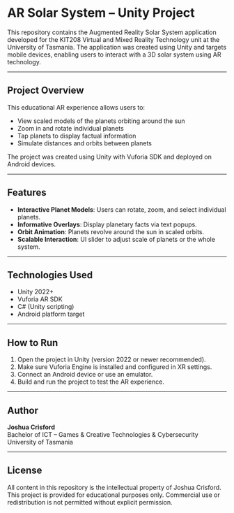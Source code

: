 # AR Solar System – Unity Project

This repository contains the Augmented Reality Solar System application developed for the KIT208 Virtual and Mixed Reality Technology unit at the University of Tasmania. The application was created using Unity and targets mobile devices, enabling users to interact with a 3D solar system using AR technology.

---

## Project Overview

This educational AR experience allows users to:
- View scaled models of the planets orbiting around the sun
- Zoom in and rotate individual planets
- Tap planets to display factual information
- Simulate distances and orbits between planets

The project was created using Unity with Vuforia SDK and deployed on Android devices.

---

## Features

- **Interactive Planet Models**: Users can rotate, zoom, and select individual planets.
- **Informative Overlays**: Display planetary facts via text popups.
- **Orbit Animation**: Planets revolve around the sun in scaled orbits.
- **Scalable Interaction**: UI slider to adjust scale of planets or the whole system.

---

## Technologies Used

- Unity 2022+
- Vuforia AR SDK
- C# (Unity scripting)
- Android platform target

---

## How to Run

1. Open the project in Unity (version 2022 or newer recommended).
2. Make sure Vuforia Engine is installed and configured in XR settings.
3. Connect an Android device or use an emulator.
4. Build and run the project to test the AR experience.

---

## Author

**Joshua Crisford**  
Bachelor of ICT – Games & Creative Technologies & Cybersecurity  
University of Tasmania

---

## License

All content in this repository is the intellectual property of Joshua Crisford. This project is provided for educational purposes only. Commercial use or redistribution is not permitted without explicit permission.

